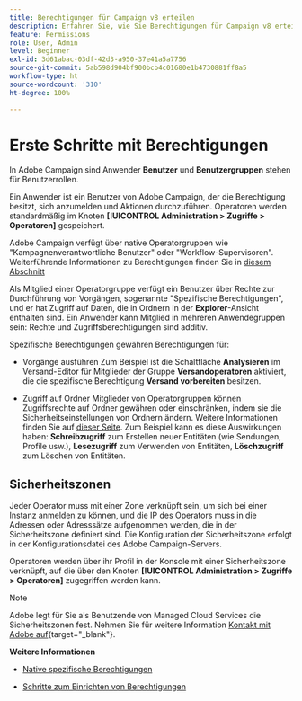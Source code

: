 ```yaml
---
title: Berechtigungen für Campaign v8 erteilen
description: Erfahren Sie, wie Sie Berechtigungen für Campaign v8 erteilen
feature: Permissions
role: User, Admin
level: Beginner
exl-id: 3d61abac-03df-42d3-a950-37e41a5a7756
source-git-commit: 5ab598d904bf900bcb4c01680e1b4730881ff8a5
workflow-type: ht
source-wordcount: '310'
ht-degree: 100%

---
```


# Erste Schritte mit Berechtigungen

In Adobe Campaign sind Anwender **Benutzer** und **Benutzergruppen** stehen für Benutzerrollen. 

Ein Anwender ist ein Benutzer von Adobe Campaign, der die Berechtigung besitzt, sich anzumelden und Aktionen durchzuführen. Operatoren werden standardmäßig im Knoten **[!UICONTROL Administration > Zugriffe > Operatoren]** gespeichert.

Adobe Campaign verfügt über native Operatorgruppen wie &quot;Kampagnenverantwortliche Benutzer&quot; oder &quot;Workflow-Supervisoren&quot;. Weiterführende Informationen zu Berechtigungen finden Sie in [diesem Abschnitt](../start/gs-permissions.md)

Als Mitglied einer Operatorgruppe verfügt ein Benutzer über Rechte zur Durchführung von Vorgängen, sogenannte &quot;Spezifische Berechtigungen&quot;, und er hat Zugriff auf Daten, die in Ordnern in der **Explorer**-Ansicht enthalten sind. Ein Anwender kann Mitglied in mehreren Anwendegruppen sein: Rechte und Zugriffsberechtigungen sind additiv.

Spezifische Berechtigungen gewähren Berechtigungen für:

* Vorgänge ausführen
Zum Beispiel ist die Schaltfläche **Analysieren** im Versand-Editor für Mitglieder der Gruppe **Versandoperatoren** aktiviert, die die spezifische Berechtigung **Versand vorbereiten** besitzen.

* Zugriff auf Ordner
Mitglieder von Operatorgruppen können Zugriffsrechte auf Ordner gewähren oder einschränken, indem sie die Sicherheitseinstellungen von Ordnern ändern. Weitere Informationen finden Sie auf [dieser Seite](../start/folder-permissions.md). Zum Beispiel kann es diese Auswirkungen haben: **Schreibzugriff** zum Erstellen neuer Entitäten (wie Sendungen, Profile usw.), **Lesezugriff** zum Verwenden von Entitäten, **Löschzugriff** zum Löschen von Entitäten.

## Sicherheitszonen

Jeder Operator muss mit einer Zone verknüpft sein, um sich bei einer Instanz anmelden zu können, und die IP des Operators muss in die Adressen oder Adresssätze aufgenommen werden, die in der Sicherheitszone definiert sind. Die Konfiguration der Sicherheitszone erfolgt in der Konfigurationsdatei des Adobe Campaign-Servers.

Operatoren werden über ihr Profil in der Konsole mit einer Sicherheitszone verknüpft, auf die über den Knoten **[!UICONTROL Administration > Zugriffe > Operatoren]** zugegriffen werden kann.

>[!NOTE]
>
>Adobe legt für Sie als Benutzende von Managed Cloud Services die Sicherheitszonen fest. Nehmen Sie für weitere Information [Kontakt mit Adobe auf](https://helpx.adobe.com/de/enterprise/admin-guide.html/enterprise/using/support-for-experience-cloud.ug.html){target="_blank"}.

**Weitere Informationen**

* [Native spezifische Berechtigungen](../start/gs-permissions.md)

* [Schritte zum Einrichten von Berechtigungen](../start/manage-permissions.md)
